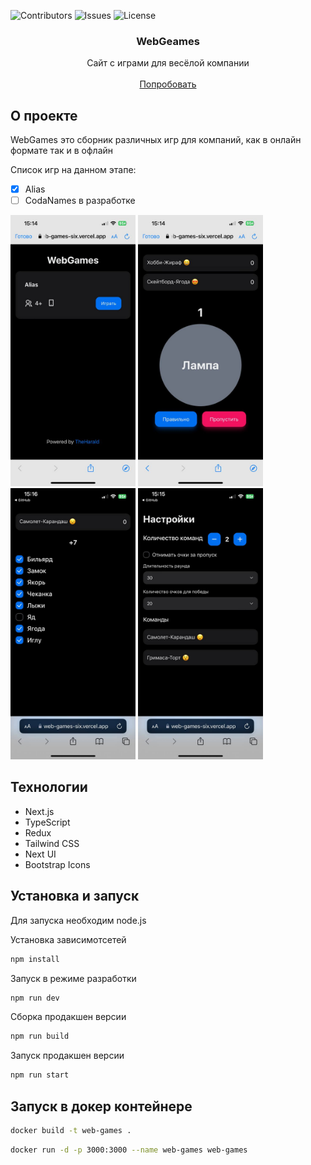 ![Contributors](https://img.shields.io/github/contributors/TheHarald/web-games?color=dark-green) ![Issues](https://img.shields.io/github/issues/TheHarald/web-games) ![License](https://img.shields.io/github/license/TheHarald/web-games) 

<p align="center">
  <h3 align="center">WebGeames</h3>

  <p align="center">
    Сайт с играми для весёлой компании
    <br/>
    <br/>
    <a href="https://web-games-six.vercel.app/alias">Попробовать</a>
  </p>
</p>

<h2>О проекте</h2>
<div>
  <p>WebGames это сборник различных игр для компаний, как в онлайн формате так и в офлайн</p>
  <p>Список игр на данном этапе:</p>

- [x] Alias
- [ ] CodaNames в разработке
</div>

<div>
  <img width="200" src="https://github.com/TheHarald/web-games/blob/preview-images/images/photo_1.jpg"/>
  <img width="200" src="https://github.com/TheHarald/web-games/blob/preview-images/images/photo_2.jpg"/>
  <img width="200" src="https://github.com/TheHarald/web-games/blob/preview-images/images/photo_3.jpg"/>
  <img width="200" src="https://github.com/TheHarald/web-games/blob/preview-images/images/photo_4.jpg"/>
</div>


<h2>Технологии</h2>
<ul>
  <li>Next.js</li>
  <li>TypeScript</li>
  <li>Redux</li>
  <li>Tailwind CSS</li>
  <li>Next UI</li>
  <li>Bootstrap Icons</li>
</ul>
  
<h2>Установка и запуск</h2>
<p>Для запуска необходим node.js</p>

<p>Установка зависимотсетей</p>

```bash
npm install
```
<p>Запуск в режиме разработки</p>

```bash
npm run dev
```

<p>Сборка продакшен версии</p>

```bash
npm run build
```

<p>Запуск продакшен версии</p>

```bash
npm run start
```


<h2>Запуск в докер контейнере</h2>

```bash
docker build -t web-games .
```

```bash
docker run -d -p 3000:3000 --name web-games web-games
```
